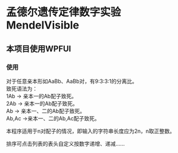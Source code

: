 # 孟德尔遗传定律数字实验 MendelVisible
## 本项目使用WPFUI
### 使用
对于任意亲本形如AaBb、AaBb对，有9:3:3:1的分离比。  
致死语法为：  
1Ab -> 亲本一的Ab配子致死。  
2Ab -> 亲本一的Ab配子致死。  
Ab -> 亲本一、二的Ab配子致死。  
Ab,Ac ->亲本一、二的Ab,Ac配子致死。  

本程序适用于n对配子的情况，即输入的字符串长度应为2n，n取正整数。

排序可点击列表的表头自定义按数字递增、递减......
